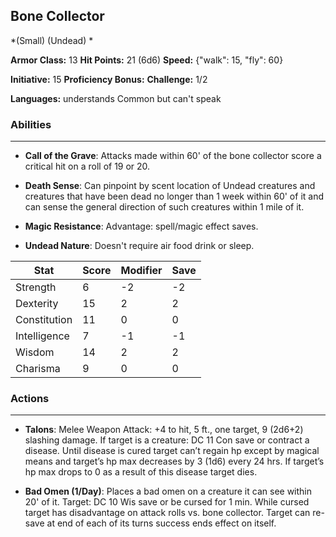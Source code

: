 ## Bone Collector
*(Small) (Undead) *

**Armor Class:** 13
**Hit Points:** 21 (6d6)
**Speed:** {"walk": 15, "fly": 60}

**Initiative:** 15
**Proficiency Bonus:**
**Challenge:** 1/2

**Languages:** understands Common but can't speak

### Abilities
 --- 
- **Call of the Grave**: Attacks made within 60' of the bone collector score a critical hit on a roll of 19 or 20.

- **Death Sense**: Can pinpoint by scent location of Undead creatures and creatures that have been dead no longer than 1 week within 60' of it and can sense the general direction of such creatures within 1 mile of it.

- **Magic Resistance**: Advantage: spell/magic effect saves.

- **Undead Nature**: Doesn't require air food drink or sleep.



| Stat | Score | Modifier | Save |
| ---- | ---- | ---- | ---- |
| Strength | 6 | -2 | -2 |
| Dexterity | 15 | 2 | 2 |
| Constitution | 11 | 0 | 0 |
| Intelligence | 7 | -1 | -1 |
| Wisdom | 14 | 2 | 2 |
| Charisma | 9 | 0 | 0 |

### Actions
 --- 
- **Talons**: Melee Weapon Attack: +4 to hit, 5 ft., one target, 9 (2d6+2) slashing damage. If target is a creature: DC 11 Con save or contract a disease. Until disease is cured target can’t regain hp except by magical means and target’s hp max decreases by 3 (1d6) every 24 hrs. If target’s hp max drops to 0 as a result of this disease target dies.

- **Bad Omen (1/Day)**: Places a bad omen on a creature it can see within 20' of it. Target: DC 10 Wis save or be cursed for 1 min. While cursed target has disadvantage on attack rolls vs. bone collector. Target can re-save at end of each of its turns success ends effect on itself.

